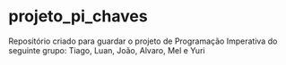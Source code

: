 # projeto_pi_chaves

Repositório criado para guardar o projeto de Programação Imperativa do seguinte grupo: Tiago, Luan, João, Alvaro, Mel e Yuri
